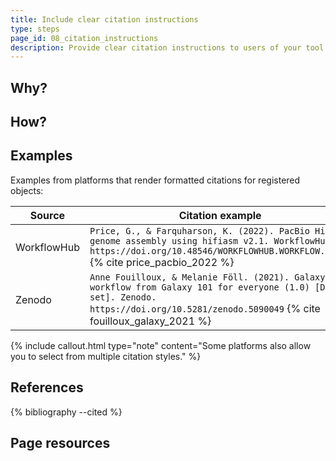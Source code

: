 ```yaml
---
title: Include clear citation instructions
type: steps
page_id: 08_citation_instructions
description: Provide clear citation instructions to users of your tool or workflow, for example by using a standard file (e.g. CITATION.cff). 
---
```



## Why?


## How?


## Examples

Examples from platforms that render formatted citations for registered objects:

| Source | Citation example                                                                                                                                                                                                              |
|--------|-------------------------------------------------------------------------------------------------------------------------------------------------------------------------------------------------------------------------------|
| WorkflowHub | `Price, G., & Farquharson, K. (2022). PacBio HiFi genome assembly using hifiasm v2.1. WorkflowHub. https://doi.org/10.48546/WORKFLOWHUB.WORKFLOW.221.3` {% cite price_pacbio_2022 %}                                 |
| Zenodo | `Anne Fouilloux, & Melanie Föll. (2021). Galaxy workflow from Galaxy 101 for everyone (1.0) [Data set]. Zenodo. https://doi.org/10.5281/zenodo.5090049` {% cite fouilloux_galaxy_2021 %} |

{% include callout.html type="note" content="Some platforms also allow you to select from multiple citation styles." %}



## References

{% bibliography --cited %}


## Page resources

